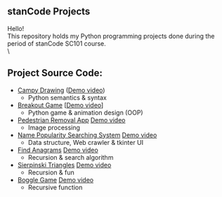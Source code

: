 ## stanCode Projects
Hello!\
This repository holds my Python programming projects done during the period of stanCode SC101 course.\
\
## Project Source Code:
* [Campy Drawing](https://github.com/PTLin84/stanCode_projects/tree/main/stanCode_projects/01_Campy_Drawing) ([Demo video](https://youtu.be/02pO0BtFI_o))
  * Python semantics & syntax
* [Breakout Game](https://github.com/PTLin84/stanCode_projects/tree/main/stanCode_projects/02_breakout_game) [[Demo video](https://youtu.be/-qMCPR_gKYw)]
  * Python game & animation design (OOP)
* [Pedestrian Removal App](https://github.com/PTLin84/stanCode_projects/tree/main/stanCode_projects/03_stanCodoshop) [Demo video](https://youtu.be/fXnoX3IRFj4)
  * Image processing
* [Name Popularity Searching System](https://github.com/PTLin84/stanCode_projects/tree/main/stanCode_projects/04_babygraphics) [Demo video](https://youtu.be/Hrjr9cvB0LM)
  * Data structure, Web crawler & tkinter UI
* [Find Anagrams](https://github.com/PTLin84/stanCode_projects/tree/main/stanCode_projects/05_find_anagrams) [Demo video](https://youtu.be/yOaiWDEXbmA)
  * Recursion & search algorithm
* [Sierpinski Triangles](https://github.com/PTLin84/stanCode_projects/tree/main/stanCode_projects/06_Sierpinski_triangles) [Demo video](https://youtu.be/A6XkDxxKLSo)
  * Recursion & fun
* [Boggle Game](https://github.com/PTLin84/stanCode_projects/tree/main/stanCode_projects/07_boggle_game) [Demo video](https://youtu.be/zlt7lS9lIaw)
  * Recursive function
